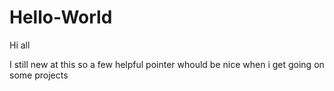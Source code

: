 # Hello-World






Hi all


I still new at this so a few helpful pointer whould be nice when i get going on some projects
